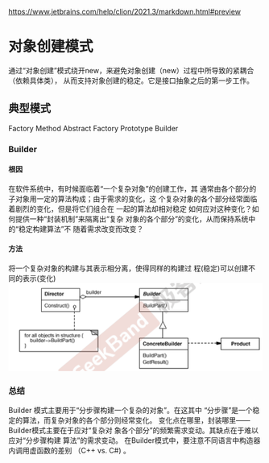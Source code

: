 https://www.jetbrains.com/help/clion/2021.3/markdown.html#preview

# 对象创建模式
通过“对象创建”模式绕开new，来避免对象创建（new）过程中所导致的紧耦合（依赖具体类），
从而支持对象创建的稳定。它是接口抽象之后的第一步工作。
## 典型模式
Factory Method
Abstract Factory
Prototype
Builder

### Builder

#### 根因
在软件系统中，有时候面临着“一个复杂对象”的创建工作，其
通常由各个部分的子对象用一定的算法构成；由于需求的变化，这
个复杂对象的各个部分经常面临着剧烈的变化，但是将它们组合在
一起的算法却相对稳定
如何应对这种变化？如何提供一种“封装机制”来隔离出“复杂
对象的各个部分”的变化，从而保持系统中的“稳定构建算法”不
随着需求改变而改变？
#### 方法
将一个复杂对象的构建与其表示相分离，使得同样的构建过
程(稳定)可以创建不同的表示(变化)
![img.png](img.png)

### 总结
Builder 模式主要用于“分步骤构建一个复杂的对象”。在这其中
“分步骤”是一个稳定的算法，而复杂对象的各个部分则经常变化。
变化点在哪里，封装哪里—— Builder模式主要在于应对“复杂对
象各个部分”的频繁需求变动。其缺点在于难以应对“分步骤构建
算法”的需求变动。
在Builder模式中，要注意不同语言中构造器内调用虚函数的差别
（C++ vs. C#) 。
